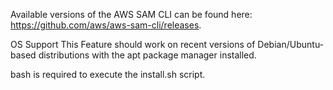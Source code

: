 Available versions of the AWS SAM CLI can be found here: https://github.com/aws/aws-sam-cli/releases.

OS Support
This Feature should work on recent versions of Debian/Ubuntu-based distributions with the apt package manager installed.

bash is required to execute the install.sh script.